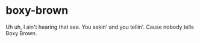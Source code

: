 # boxy-brown
Uh uh, I ain't hearing that see.  You askin' and you tellin'.  Cause nobody tells Boxy Brown.
